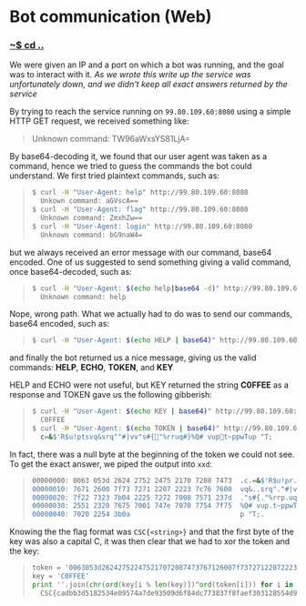 # Bot communication (Web)

### [~$ cd ..](../)

We were given an IP and a port on which a bot was running, and the goal was to interact with it. _As we wrote this write up the service was unfortunately down, and we didn't keep all exact answers returned by the service_

By trying to reach the service running on `99.80.109.60:8080` using a simple HTTP GET request, we received something like:

>Unknown command: TW96aWxsYS81LjA=

By base64-decoding it, we found that our user agent was taken as a command, hence we tried to guess the commands the bot could understand. We first tried plaintext commands, such as:

> ```sh
>$ curl -H "User-Agent: help" http://99.80.109.60:8080
>	Unkown command: aGVscA== 
>$ curl -H "User-Agent: flag" http://99.80.109.60:8080 
>	Unknown command: ZmxhZw==
>$ curl -H "User-Agent: login" http://99.80.109.60:8080 
>	Unknown command: bG9naW4=
> ```

but we always received an error message with our command, base64 encoded. One of us suggested to send something giving a valid command, once base64-decoded, such as:

> ```sh
>$ curl -H "User-Agent: $(echo help|base64 -d)" http://99.80.109.60:8080 
>	Unknown command: help
> ```

Nope, wrong path. What we actually had to do was to send our commands, base64 encoded, such as:

> ```sh
>$ curl -H "User-Agent: $(echo HELP | base64)" http://99.80.109.60:8080
> ```

and finally the bot returned us a nice message, giving us the valid commands: **HELP**, **ECHO**, **TOKEN**, and **KEY**

HELP and ECHO were not useful, but KEY returned the string **C0FFEE** as a response and TOKEN gave us the following gibberish:

> ```sh
>$ curl -H "User-Agent: $(echo KEY | base64)" http://99.80.109.60:8080
>	C0FFEE
>$ curl -H "User-Agent: $(echo TOKEN | base64)" http://99.80.109.60:8080
>	c=&$'R$u!ptsvq&srq""#|vv"s#{"%rruq#}%Q# vupt~ppwTup "T;
> ```

In fact, there was a null byte at the beginning of the token we could not see. To get the exact answer, we piped the output into `xxd`:

> ```sh
>00000000: 0063 053d 2624 2752 2475 2170 7208 7473  .c.=&$'R$u!pr.ts
>00000010: 7671 2600 7f73 7271 2207 2223 7c76 7600  vq&..srq"."#|vv.
>00000020: 7f22 7323 7b04 2225 7272 7008 7571 237d  ."s#{."%rrp.uq#}
>00000030: 2551 2320 7675 7001 747e 7070 7754 7f75  %Q# vup.t~ppwT.u
>00000040: 7020 2254 3b0a                           p "T;.
> ```

Knowing the the flag format was `CSC{<string>}` and that the first byte of the key was also a capital C, it was then clear that we had to xor the token and the key:

> ```python
>token = '0063053d262427522475217072087473767126007f737271220722237c7676007f2273237b042225727270087571237d2551232076757001747e707077547f75702022543b'.decode('hex')
>key = 'C0FFEE'
>print ''.join(chr(ord(key[i % len(key)])^ord(token[i])) for i in xrange(len(token)))
>	CSC{cadbb3d5182534e09574a7de93509d6f84dc773837f8faef303128554d935ead}
> ```
